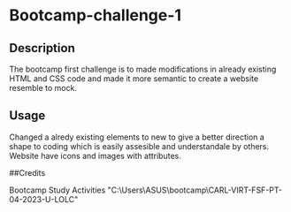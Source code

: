 # Bootcamp-challenge-1
## Description

The bootcamp first challenge is to made modifications in already existing  HTML and CSS code  and made it more semantic to create a website resemble to mock.

## Usage

Changed a alredy existing elements to new to give a better direction a shape to coding which is easily assesible and understandale by others. Website have icons and images with attributes.

##Credits

Bootcamp Study Activities
"C:\Users\ASUS\bootcamp\CARL-VIRT-FSF-PT-04-2023-U-LOLC"

